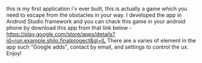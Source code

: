 this is my first application i'v ever built, this is actually a game which you need to escape from the obstacles in your way.
I developed the app in Android Studio framework and you can chack this game in your android phone by download this app from that link below - 
https://play.google.com/store/apps/details?id=run.example.shilo.finalprogect&gl=IL
There are a varies of element in the app such "Google adds", contact by email, and settings to control the ux.
Enjoy!

